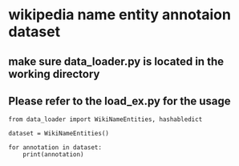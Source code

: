 # wikipedia name entity annotaion dataset


## make sure data_loader.py is located in the working directory
## Please refer to the load_ex.py for the usage

```
from data_loader import WikiNameEntities, hashabledict

dataset = WikiNameEntities()

for annotation in dataset:
    print(annotation)
```
